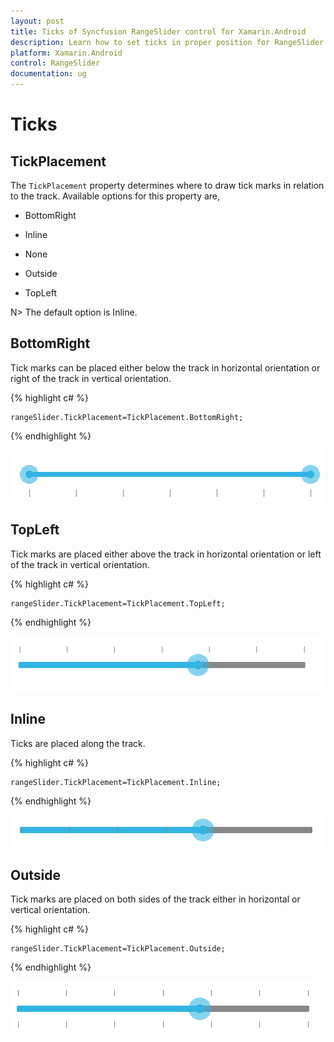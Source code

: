 ```yaml
---
layout: post
title: Ticks of Syncfusion RangeSlider control for Xamarin.Android
description: Learn how to set ticks in proper position for RangeSlider control in Xamarin.Android
platform: Xamarin.Android
control: RangeSlider
documentation: ug
---
```


# Ticks

## TickPlacement

The `TickPlacement` property determines where to draw tick marks in relation to the track. Available options for this property are,

* BottomRight

* Inline

* None

* Outside

* TopLeft

N> The default option is Inline.

## BottomRight

Tick marks can be placed either below the track in horizontal orientation or right of the track in vertical orientation.

{% highlight c# %}

	rangeSlider.TickPlacement=TickPlacement.BottomRight;

{% endhighlight %}

![](images/BottomRight.png)

## TopLeft

Tick marks are placed either above the track in horizontal orientation or left of the track in vertical orientation.

{% highlight c# %}

	rangeSlider.TickPlacement=TickPlacement.TopLeft;

{% endhighlight %}

![](images/TopLeft.png)

## Inline

Ticks are placed along the track.

{% highlight c# %}

	rangeSlider.TickPlacement=TickPlacement.Inline;

{% endhighlight %}

![](images/Inline.png)

## Outside

Tick marks are placed on both sides of the track either in horizontal or vertical orientation.

{% highlight c# %}

	rangeSlider.TickPlacement=TickPlacement.Outside;

{% endhighlight %}

![](images/Outside.png)



